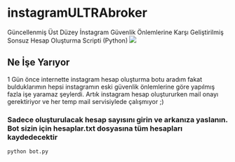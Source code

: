# instagramULTRAbroker
Güncellenmiş Üst Düzey İnstagram Güvenlik Önlemlerine Karşı Geliştirilmiş Sonsuz Hesap Oluşturma Scripti (Python)
![](https://www.logovector.org/wp-content/uploads/2018/11/instagram-300x300.png)
## Ne İşe Yarıyor
1 Gün önce internette instagram hesap oluşturma botu aradım fakat bulduklarımın hepsi instagramın eski güvenlik önlemlerine göre yapılmış fazla işe yaramaz şeylerdi.
Artık instagram hesap oluştururken mail onayı gerektiriyor ve her temp mail servisiylede çalışmıyor ;) 
### Sadece oluşturulacak hesap sayısını girin ve arkanıza yaslanın. Bot sizin için hesaplar.txt dosyasına tüm hesapları kaydedecektir
`python bot.py`

